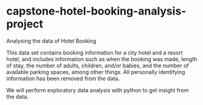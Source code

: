 # capstone-hotel-booking-analysis-project
Analysing the data of Hotel Booking

This data set contains booking information for a city hotel and a resort hotel, and includes information such as when the booking was made, length of stay, the number of adults, children, and/or babies, and the number of available parking spaces, among other things. All personally identifying information has been removed from the data.

We will perform exploratory data analysis with python to get insight from the data.
